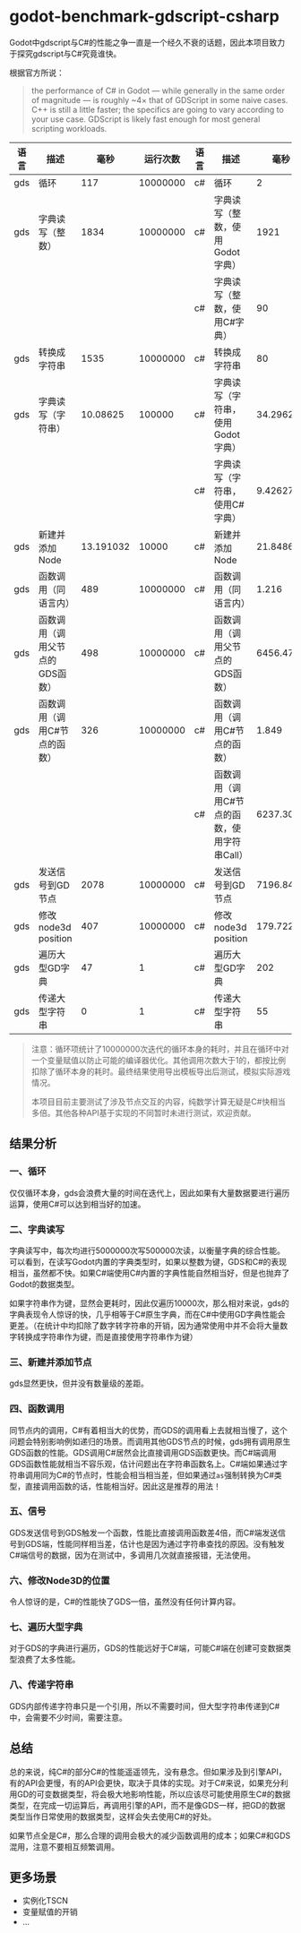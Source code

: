 # godot-benchmark-gdscript-csharp

Godot中gdscript与C#的性能之争一直是一个经久不衰的话题，因此本项目致力于探究gdscript与C#究竟谁快。

根据官方所说：
> the performance of C# in Godot — while generally in the same order of magnitude — is roughly ~4× that of GDScript in some naive cases. C++ is still a little faster; the specifics are going to vary according to your use case. GDScript is likely fast enough for most general scripting workloads.

语言|描述|毫秒|运行次数|语言|描述|毫秒|运行次数
---|---|---|---|---|---|---|---
gds|循环|117|10000000|c#|循环|2|10000000
gds|字典读写（整数）|1834|10000000|c#|字典读写（整数，使用Godot字典）|1921|10000000
|||||c#|字典读写（整数，使用C#字典）|90|10000000
gds|转换成字符串|1535|10000000|c#|转换成字符串|80|10000000
gds|字典读写（字符串）|10.08625|100000|c#|字典读写（字符串，使用Godot字典）|34.29627|100000
|||||c#|字典读写（字符串，使用C#字典）|9.42627|100000
gds|新建并添加Node|13.191032|10000|c#|新建并添加Node|21.848601|10000
gds|函数调用（同语言内）|489|10000000|c#|函数调用（同语言内）|1.216|10000000
gds|函数调用（调用父节点的GDS函数）|498|10000000|c#|函数调用（调用父节点的GDS函数）|6456.471|10000000
gds|函数调用（调用C#节点的函数）|326|10000000|c#|函数调用（调用C#节点的函数）|1.849|10000000
|||||c#|函数调用（调用C#节点的函数，使用字符串Call）|6237.303|10000000
gds|发送信号到GD节点|2078|10000000|c#|发送信号到GD节点|7196.842|10000000
gds|修改node3d position|407|10000000|c#|修改node3d position|179.722|10000000
gds|遍历大型GD字典|47|1|c#|遍历大型GD字典|202|1
gds|传递大型字符串|0|1|c#|传递大型字符串|55|1

> 注意：循环项统计了10000000次迭代的循环本身的耗时，并且在循环中对一个变量赋值以防止可能的编译器优化。其他调用次数大于1的，都按比例扣除了循环本身的耗时。最终结果使用导出模板导出后测试，模拟实际游戏情况。
> 
> 本项目目前主要测试了涉及节点交互的内容，纯数学计算无疑是C#快相当多倍。其他各种API基于实现的不同暂时未进行测试，欢迎贡献。

## 结果分析
### 一、循环
仅仅循环本身，gds会浪费大量的时间在迭代上，因此如果有大量数据要进行遍历运算，使用C#可以达到相当好的加速。

### 二、字典读写
字典读写中，每次均进行5000000次写500000次读，以衡量字典的综合性能。
可以看到，在读写Godot内置的字典类型时，如果以整数为键，GDS和C#的表现相当，虽然都不快。如果C#端使用C#内置的字典性能自然相当好，但是也抛弃了Godot的数据类型。

如果字符串作为键，显然会更耗时，因此仅遍历10000次，那么相对来说，gds的字典表现令人惊讶的快，几乎相等于C#原生字典，而在C#中使用GD字典性能会更差。（在统计中均扣除了数字转字符串的开销，因为通常使用中并不会将大量数字转换成字符串作为键，而是直接使用字符串作为键）

### 三、新建并添加节点
gds显然更快，但并没有数量级的差距。

### 四、函数调用
同节点内的调用，C#有着相当大的优势，而GDS的调用看上去就相当慢了，这个问题会特别影响例如递归的场景。而调用其他GDS节点的时候，gds拥有调用原生GDS函数的性能。GDS调用C#居然会比直接调用GDS函数更快。而C#端调用GDS函数性能就相当不容乐观，估计问题出在字符串函数名上。C#端如果通过字符串调用同为C#的节点时，性能会相当相当差，但如果通过`as`强制转换为C#类型，直接调用函数的话，性能相当好。因此这是推荐的用法！

### 五、信号
GDS发送信号到GDS触发一个函数，性能比直接调用函数差4倍，而C#端发送信号到GDS端，性能同样相当差，估计也是因为通过字符串查找的原因。没有触发C#端信号的数据，因为在测试中，多调用几次就直接报错，无法使用。

### 六、修改Node3D的位置
令人惊讶的是，C#的性能快了GDS一倍，虽然没有任何计算内容。

### 七、遍历大型字典
对于GDS的字典进行遍历，GDS的性能远好于C#端，可能C#端在创建可变数据类型浪费了太多性能。

### 八、传递字符串
GDS内部传递字符串只是一个引用，所以不需要时间，但大型字符串传递到C#中，会需要不少时间，需要注意。

## 总结
总的来说，纯C#的部分C#的性能遥遥领先，没有悬念。但如果涉及到引擎API，有的API会更慢，有的API会更快，取决于具体的实现。对于C#来说，如果充分利用GD的可变数据类型，将会极大地影响性能，所以应该尽可能使用原生C#的数据类型，在完成一切运算后，再调用引擎的API，而不是像GDS一样，把GD的数据类型当作日常使用的数据类型，这样会失去使用C#的好处。

如果节点全是C#，那么合理的调用会极大的减少函数调用的成本；如果C#和GDS混用，注意不要相互频繁调用。

## 更多场景
- 实例化TSCN
- 变量赋值的开销
- ...